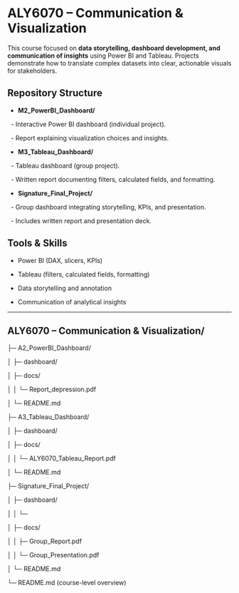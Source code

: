 # ALY6070 – Communication & Visualization



This course focused on **data storytelling, dashboard development, and communication of insights** using Power BI and Tableau. Projects demonstrate how to translate complex datasets into clear, actionable visuals for stakeholders.



## Repository Structure



- **M2_PowerBI_Dashboard/**

&nbsp; - Interactive Power BI dashboard (individual project).

&nbsp; - Report explaining visualization choices and insights.

- **M3_Tableau_Dashboard/**

&nbsp; - Tableau dashboard (group project).

&nbsp; - Written report documenting filters, calculated fields, and formatting.

- **Signature_Final_Project/**

&nbsp; - Group dashboard integrating storytelling, KPIs, and presentation.

&nbsp; - Includes written report and presentation deck.



## Tools & Skills

- Power BI (DAX, slicers, KPIs)

- Tableau (filters, calculated fields, formatting)

- Data storytelling and annotation

- Communication of analytical insights



---

## ALY6070 – Communication & Visualization/

├─ A2_PowerBI_Dashboard/

│  ├─ dashboard/

│  ├─ docs/

│  │  └─ Report_depression.pdf

│  └─ README.md

├─ A3_Tableau_Dashboard/

│  ├─ dashboard/

│  ├─ docs/

│  │  └─ ALY6070_Tableau_Report.pdf

│  └─ README.md

├─ Signature_Final_Project/

│  ├─ dashboard/

│  │  └─ <group dashboard file>

│  ├─ docs/

│  │  ├─ Group_Report.pdf

│  │  └─ Group_Presentation.pdf

│  └─ README.md

└─ README.md   (course-level overview)




